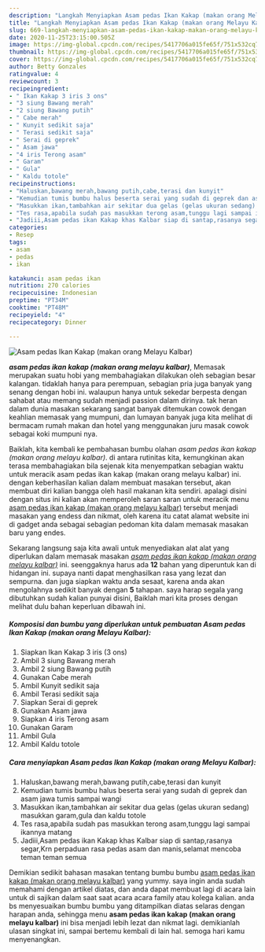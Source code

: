 ```yaml
---
description: "Langkah Menyiapkan Asam pedas Ikan Kakap (makan orang Melayu Kalbar), Enak Banget"
title: "Langkah Menyiapkan Asam pedas Ikan Kakap (makan orang Melayu Kalbar), Enak Banget"
slug: 669-langkah-menyiapkan-asam-pedas-ikan-kakap-makan-orang-melayu-kalbar-enak-banget
date: 2020-11-25T23:15:00.505Z
image: https://img-global.cpcdn.com/recipes/5417706a015fe65f/751x532cq70/asam-pedas-ikan-kakap-makan-orang-melayu-kalbar-foto-resep-utama.jpg
thumbnail: https://img-global.cpcdn.com/recipes/5417706a015fe65f/751x532cq70/asam-pedas-ikan-kakap-makan-orang-melayu-kalbar-foto-resep-utama.jpg
cover: https://img-global.cpcdn.com/recipes/5417706a015fe65f/751x532cq70/asam-pedas-ikan-kakap-makan-orang-melayu-kalbar-foto-resep-utama.jpg
author: Betty Gonzales
ratingvalue: 4
reviewcount: 3
recipeingredient:
- " Ikan Kakap 3 iris 3 ons"
- "3 siung Bawang merah"
- "2 siung Bawang putih"
- " Cabe merah"
- " Kunyit sedikit saja"
- " Terasi sedikit saja"
- " Serai di geprek"
- " Asam jawa"
- "4 iris Terong asam"
- " Garam"
- " Gula"
- " Kaldu totole"
recipeinstructions:
- "Haluskan,bawang merah,bawang putih,cabe,terasi dan kunyit"
- "Kemudian tumis bumbu halus beserta serai yang sudah di geprek dan asam jawa tumis sampai wangi"
- "Masukkan ikan,tambahkan air sekitar dua gelas (gelas ukuran sedang) masukkan garam,gula dan kaldu totole"
- "Tes rasa,apabila sudah pas masukkan terong asam,tunggu lagi sampai ikannya matang"
- "Jadiii,Asam pedas ikan Kakap khas Kalbar siap di santap,rasanya segar,Krn perpaduan rasa pedas asam dan manis,selamat mencoba teman teman semua"
categories:
- Resep
tags:
- asam
- pedas
- ikan

katakunci: asam pedas ikan 
nutrition: 270 calories
recipecuisine: Indonesian
preptime: "PT34M"
cooktime: "PT48M"
recipeyield: "4"
recipecategory: Dinner

---
```



![Asam pedas Ikan Kakap (makan orang Melayu Kalbar)](https://img-global.cpcdn.com/recipes/5417706a015fe65f/751x532cq70/asam-pedas-ikan-kakap-makan-orang-melayu-kalbar-foto-resep-utama.jpg)

<b><i>asam pedas ikan kakap (makan orang melayu kalbar)</i></b>, Memasak merupakan suatu hobi yang membahagiakan dilakukan oleh sebagian besar kalangan. tidaklah hanya para perempuan, sebagian pria juga banyak yang senang dengan hobi ini. walaupun hanya untuk sekedar berpesta dengan sahabat atau memang sudah menjadi passion dalam dirinya. tak heran dalam dunia masakan sekarang sangat banyak ditemukan cowok dengan keahlian memasak yang mumpuni, dan lumayan banyak juga kita melihat di bermacam rumah makan dan hotel yang menggunakan juru masak cowok sebagai koki mumpuni nya.

Baiklah, kita kembali ke pembahasan bumbu olahan <i>asam pedas ikan kakap (makan orang melayu kalbar)</i>. di antara rutinitas kita, kemungkinan akan terasa membahagiakan bila sejenak kita menyempatkan sebagian waktu untuk meracik asam pedas ikan kakap (makan orang melayu kalbar) ini. dengan keberhasilan kalian dalam membuat masakan tersebut, akan membuat diri kalian bangga oleh hasil makanan kita sendiri. apalagi disini dengan situs ini kalian akan memperoleh saran saran untuk meracik menu <u>asam pedas ikan kakap (makan orang melayu kalbar)</u> tersebut menjadi masakan yang endess dan nikmat, oleh karena itu catat alamat website ini di gadget anda sebagai sebagian pedoman kita dalam memasak masakan baru yang endes.




Sekarang langsung saja kita awali untuk menyediakan alat alat yang diperlukan dalam memasak masakan <u><i>asam pedas ikan kakap (makan orang melayu kalbar)</i></u> ini. seenggaknya harus ada <b>12</b> bahan yang diperuntuk kan di hidangan ini. supaya nanti dapat menghasilkan rasa yang lezat dan sempurna. dan juga siapkan waktu anda sesaat, karena anda akan mengolahnya sedikit banyak dengan <b>5</b> tahapan. saya harap segala yang dibutuhkan sudah kalian punyai disini, Baiklah mari kita proses dengan melihat dulu bahan keperluan dibawah ini.

<!--inarticleads1-->

##### Komposisi dan bumbu yang diperlukan untuk pembuatan Asam pedas Ikan Kakap (makan orang Melayu Kalbar):

1. Siapkan  Ikan Kakap 3 iris (3 ons)
1. Ambil 3 siung Bawang merah
1. Ambil 2 siung Bawang putih
1. Gunakan  Cabe merah
1. Ambil  Kunyit sedikit saja
1. Ambil  Terasi sedikit saja
1. Siapkan  Serai di geprek
1. Gunakan  Asam jawa
1. Siapkan 4 iris Terong asam
1. Gunakan  Garam
1. Ambil  Gula
1. Ambil  Kaldu totole




<!--inarticleads2-->

##### Cara menyiapkan Asam pedas Ikan Kakap (makan orang Melayu Kalbar):

1. Haluskan,bawang merah,bawang putih,cabe,terasi dan kunyit
1. Kemudian tumis bumbu halus beserta serai yang sudah di geprek dan asam jawa tumis sampai wangi
1. Masukkan ikan,tambahkan air sekitar dua gelas (gelas ukuran sedang) masukkan garam,gula dan kaldu totole
1. Tes rasa,apabila sudah pas masukkan terong asam,tunggu lagi sampai ikannya matang
1. Jadiii,Asam pedas ikan Kakap khas Kalbar siap di santap,rasanya segar,Krn perpaduan rasa pedas asam dan manis,selamat mencoba teman teman semua




Demikian sedikit bahasan masakan tentang bumbu bumbu <u>asam pedas ikan kakap (makan orang melayu kalbar)</u> yang yummy. saya ingin anda sudah memahami dengan artikel diatas, dan anda dapat membuat lagi di acara lain untuk di sajikan dalam saat saat acara acara family atau kolega kalian. anda bs menyesuaikan bumbu bumbu yang ditampilkan diatas selaras dengan harapan anda, sehingga menu <b>asam pedas ikan kakap (makan orang melayu kalbar)</b> ini bisa menjadi lebih lezat dan nikmat lagi. demikianlah ulasan singkat ini, sampai bertemu kembali di lain hal. semoga hari kamu menyenangkan.
